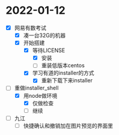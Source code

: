 # 2022-01-12
 - [x] 网易有数考试
   - [x] 凑一台32G的机器
   - [x] 开始搭建
     - [x] 等待LICENSE
       - [x] 安装
       - [ ] 重装低版本centos
     - [x] 学习有道的installer的方式
       - [x] 重新下载下来installer
 - [ ] 重做installer_shell
   - [x] 用node做环境
     - [x] 仅做检查
     - [ ] 继续
 - [ ] 九江
   - [ ] 快捷确认和撤销加在图片预览的界面里